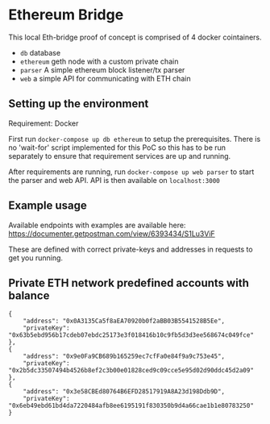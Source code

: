 # Ethereum Bridge

This local Eth-bridge proof of concept is comprised of 4 docker cointainers.
* `db` database
* `ethereum` geth node with a custom private chain
* `parser` A simple ethereum block listener/tx parser
* `web` a simple API for communicating with ETH chain

## Setting up the environment

Requirement: Docker

First run `docker-compose up db ethereum` to setup the prerequisites. There is no 'wait-for' script implemented for this PoC so this has to be run separately to ensure that requirement services are up and running.

After requirements are running, run `docker-compose up web parser` to start the parser and web API. API is then available on `localhost:3000`

## Example usage

Available endpoints with examples are available here: https://documenter.getpostman.com/view/6393434/S1Lu3ViF

These are defined with correct private-keys and addresses in requests to get you running.


## Private ETH network predefined accounts with balance
```
{
    "address": "0x0A3135Ca5f8aEA70920b0f2aBB03B5541528B5Ee",
    "privateKey": "0x63b5ebd956b17cdeb07ebdc25173e3f018416b10c9fb5d3d3ee568674c049fce"
},
{
    "address": "0x9e0Fa9CB689b165259ec7cfFa0e84f9a9c753e45",
    "privateKey": "0x2b5dc33507494b4526b8ef2c3b00e01828ced9c09cce5e95d02d90ddc45d2a09"
},
{
    "address": "0x3e58CBEd80764B6EFD28517919A8A23d198Ddb9D",
    "privateKey": "0x6eb49ebd61bd4da7220484afb8ee6195191f830350b9d4a66cae1b1e80783250"
}
```
